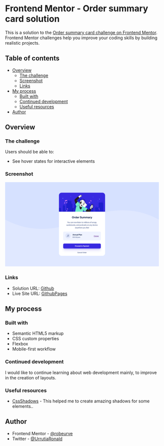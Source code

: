 # Frontend Mentor - Order summary card solution

This is a solution to the [Order summary card challenge on Frontend Mentor](https://www.frontendmentor.io/challenges/order-summary-component-QlPmajDUj). Frontend Mentor challenges help you improve your coding skills by building realistic projects.

## Table of contents

- [Overview](#overview)
  - [The challenge](#the-challenge)
  - [Screenshot](#screenshot)
  - [Links](#links)
- [My process](#my-process)
  - [Built with](#built-with)
  - [Continued development](#continued-development)
  - [Useful resources](#useful-resources)
- [Author](#author)

## Overview

### The challenge

Users should be able to:

- See hover states for interactive elements

### Screenshot

![image](images/Screenshot-order-summary-card.png)

### Links

- Solution URL: [Github](https://github.com/robeurve/cardFrontendMentor)
- Live Site URL: [GithubPages](https://robeurve.github.io/cardFrontendMentor/)

## My process

### Built with

- Semantic HTML5 markup
- CSS custom properties
- Flexbox
- Mobile-first workflow

### Continued development

I would like to continue learning about web development mainly, to improve in the creation of layouts.

### Useful resources

- [CssShadows](https://getcssscan.com/css-box-shadow-examples) - This helped me to create amazing shadows for some elements..

## Author

- Frontend Mentor - [@robeurve](https://www.frontendmentor.io/profile/robeurve)
- Twitter - [@UrrutiaRonald](https://www.twitter.com/UrrutiaRonald)
